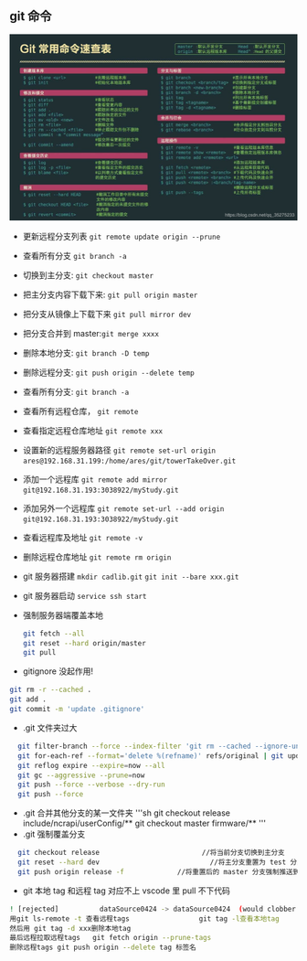 ## git 命令

![avatar](./pic/git常用操作.png)

- 更新远程分支列表 `git remote update origin --prune`
- 查看所有分支 `git branch -a`
- 切换到主分支: `git checkout master`
- 把主分支内容下载下来: `git pull origin master`
- 把分支从镜像上下载下来 `git pull mirror dev`
- 把分支合并到 master:`git merge xxxx`
- 删除本地分支: `git branch -D temp`
- 删除远程分支: `git push origin --delete temp`
- 查看所有分支: `git branch -a`
- 查看所有远程仓库， `git remote`
- 查看指定远程仓库地址 `git remote xxx`
- 设置新的远程服务器路径 `git remote set-url origin ares@192.168.31.199:/home/ares/git/towerTakeOver.git`
- 添加一个远程库 `git remote add mirror git@192.168.31.193:3038922/myStudy.git`
- 添加另外一个远程库 `git remote set-url --add origin git@192.168.31.193:3038922/myStudy.git`
- 查看远程库及地址 `git remote -v`
- 删除远程仓库地址 `git remote rm origin`
- git 服务器搭建 `mkdir cadlib.git` `git init --bare xxx.git`
- git 服务器启动 `service ssh start`
- 强制服务器端覆盖本地

  ```sh
  git fetch --all
  git reset --hard origin/master
  git pull
  ```

* gitignore 没起作用!

```sh
git rm -r --cached .
git add .
git commit -m 'update .gitignore'
```

- .git 文件夹过大

```sh
  git filter-branch --force --index-filter 'git rm --cached --ignore-unmatch lib/json_vc71_libmtd.lib' --prune-empty --tag-name-filter cat -- --all
  git for-each-ref --format='delete %(refname)' refs/original | git update-ref --stdin
  git reflog expire --expire=now --all
  git gc --aggressive --prune=now
  git push --force --verbose --dry-run
  git push --force
```

- .git 合并其他分支的某一文件夹
  '''sh
  git checkout release include/ncrapi/userConfig/**
  git checkout master firmware/**
  '''
- .git 强制覆盖分支

```sh
  git checkout release                         //将当前分支切换到主分支
  git reset --hard dev                           //将主分支重置为 test 分支
  git push origin release -f             //将重置后的 master 分支强制推送到远程仓库
```

- git 本地 tag 和远程 tag 对应不上 vscode 里 pull 不下代码

```sh
! [rejected]          dataSource0424 -> dataSource0424  (would clobber existing tag)
用git ls-remote -t 查看远程tags                 git tag -l查看本地tag
然后用 git tag -d xxx删除本地tag
最后远程拉取远程tags   git fetch origin --prune-tags
删除远程tags git push origin --delete tag 标签名
```
